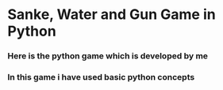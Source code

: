 # Sanke, Water and Gun Game in Python
### Here is the python game which is developed by me
### In this game i have used basic python concepts
